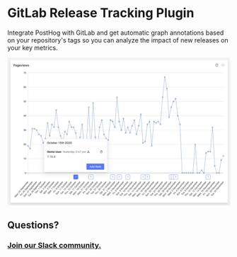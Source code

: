 # GitLab Release Tracking Plugin

Integrate PostHog with GitLab and get automatic graph annotations based on your repository's tags so you can analyze the impact of new releases on your key metrics. 

![Plugin Screenshot](https://github.com/PostHog/gitlab-release-tracking-plugin/raw/main/readme-assets/release-tracker.png)

## Questions?

### [Join our Slack community.](https://join.slack.com/t/posthogusers/shared_invite/enQtOTY0MzU5NjAwMDY3LTc2MWQ0OTZlNjhkODk3ZDI3NDVjMDE1YjgxY2I4ZjI4MzJhZmVmNjJkN2NmMGJmMzc2N2U3Yjc3ZjI5NGFlZDQ)
